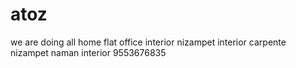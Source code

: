 # atoz
we are doing all home flat office interior nizampet interior carpente nizampet naman interior 9553676835
